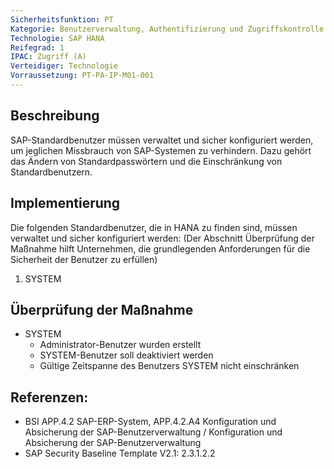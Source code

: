 ```yaml
---
Sicherheitsfunktion: PT
Kategorie: Benutzerverwaltung, Authentifizierung und Zugriffskontrolle
Technologie: SAP HANA
Reifegrad: 1
IPAC: Zugriff (A)
Verteidiger: Technologie
Vorraussetzung: PT-PA-IP-M01-001
---
```


## Beschreibung

SAP-Standardbenutzer müssen verwaltet und sicher konfiguriert werden, um jeglichen Missbrauch von SAP-Systemen zu verhindern. Dazu gehört das Ändern von Standardpasswörtern und die Einschränkung von Standardbenutzern.

## Implementierung

Die folgenden Standardbenutzer, die in HANA zu finden sind, müssen verwaltet und sicher konfiguriert werden: (Der Abschnitt Überprüfung der Maßnahme hilft Unternehmen, die grundlegenden Anforderungen für die Sicherheit der Benutzer zu erfüllen)
1. SYSTEM


## Überprüfung der Maßnahme

- SYSTEM
  - Administrator-Benutzer wurden erstellt
  - SYSTEM-Benutzer soll deaktiviert werden
  - Gültige Zeitspanne des Benutzers SYSTEM nicht einschränken

## Referenzen:
- BSI APP.4.2 SAP-ERP-System, APP.4.2.A4 Konfiguration und Absicherung der SAP-Benutzerverwaltung / Konfiguration und Absicherung der SAP-Benutzerverwaltung
- SAP Security Baseline Template V2.1: 2.3.1.2.2
